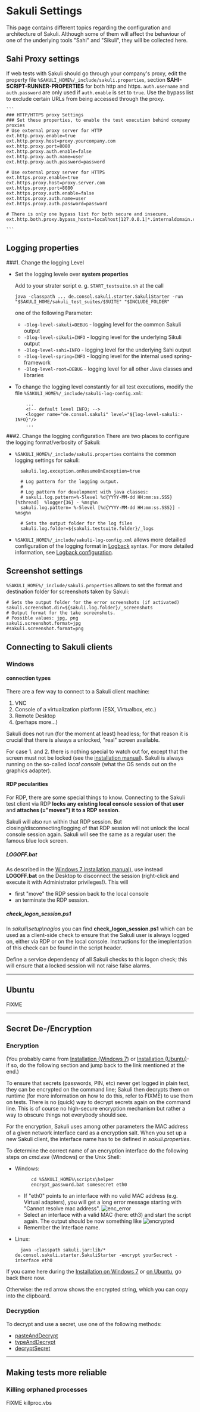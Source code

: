 # Sakuli Settings

This page contains different topics regarding the configuration and architecture of Sakuli. Although some of them will affect the behaviour of one of the underlying tools "Sahi" and "Sikuli", they will be collected here. 

## Sahi Proxy settings
If web tests with Sakuli should go through your company's proxy, edit the property file `%SAKULI_HOME%/_include/sakuli.properties`, section __SAHI-SCRIPT-RUNNER-PROPERTIES__ for both http and https. `auth.username` and `auth.password` are only used if `auth.enable` is set to `true`. 
Use the bypass list to exclude certain URLs from being accessed through the proxy.   
      
    ```
	### HTTP/HTTPS proxy Settings
	### Set these properties, to enable the test execution behind company proxies
	# Use external proxy server for HTTP
	ext.http.proxy.enable=true
	ext.http.proxy.host=proxy.yourcompany.com
	ext.http.proxy.port=8080
	ext.http.proxy.auth.enable=false
	ext.http.proxy.auth.name=user
	ext.http.proxy.auth.password=password
	
	# Use external proxy server for HTTPS
	ext.https.proxy.enable=true
	ext.https.proxy.host=proxy.server.com
	ext.https.proxy.port=8080
	ext.https.proxy.auth.enable=false
	ext.https.proxy.auth.name=user
	ext.https.proxy.auth.password=password
	
	# There is only one bypass list for both secure and insecure.
	ext.http.both.proxy.bypass_hosts=localhost|127.0.0.1|*.internaldomain.com|www.verisign.com
    
    ```


## Logging properties

###1. Change the logging Level
*  Set the logging levele over __system properties__
  
	  Add to your strater script e. g. `START_testsuite.sh` at the call 
	  ```
	  java -classpath ... de.consol.sakuli.starter.SakuliStarter -run "$SAKULI_HOME/sakuli_test_suites/$SUITE" "$INCLUDE_FOLDER"
	  ```
	  one of the following Parameter:
	  * `-Dlog-level-sakuli=DEBUG` 	- logging level for the common Sakuli output                  
      * `-Dlog-level-sikuli=INFO` 	- logging level for the underlying Sikuli output 
      * `-Dlog-level-sahi=INFO`     - logging level for the underlying Sahi output 
      * `-Dlog-level-spring=INFO`   - logging level for the internal used spring-framework
      * `-Dlog-level-root=DEBUG`    - logging level for all other Java classes and libraries
                         	 
*  To change the logging level constantly for all test executions, modify the file `%SAKULI_HOME%/_include/sakuli-log-config.xml`:

	```
	    ...
		<!-- default level INFO; -->
	    <logger name="de.consol.sakuli" level="${log-level-sakuli:-INFO}"/>
	    ...
    ```

###2. Change the logging configuration
There are two places to configure the logging format/verbosity of Sakuli: 

* `%SAKULI_HOME%/_include/sakuli.properties` contains the common logging settings for sakuli: 
	
		sakuli.log.exception.onResumeOnException=true
		
		# Log pattern for the logging output.
		#
		# Log pattern for development with java classes:
		# sakuli.log.pattern=%-5level %d{YYYY-MM-dd HH:mm:ss.SSS} [%thread]  %logger{36} - %msg%n
		sakuli.log.pattern= %-5level [%d{YYYY-MM-dd HH:mm:ss.SSS}] - %msg%n
		
		# Sets the output folder for the log files
		sakuli.log.folder=${sakuli.testsuite.folder}/_logs
	

* `%SAKULI_HOME%/_include/sakuli-log-config.xml` allows more detailled configuration of the logging format in [Logback](http://logback.qos.ch/) syntax. For more detailed information, see
[Logback configuration](http://logback.qos.ch/manual/configuration.html). 


## Screenshot settings 

`%SAKULI_HOME%/_include/sakuli.properties` allows to set the format and destination folder for screenshots taken by Sakuli: 

    # Sets the output folder for the error screenshots (if activated)
    sakuli.screenshot.dir=${sakuli.log.folder}/_screenshots
    # Output format for the take screenshots.
    # Possible values: jpg, png
    sakuli.screenshot.format=jpg
    #sakuli.screenshot.format=png


## Connecting to Sakuli clients

### Windows 
#### connection types
There are a few way to connect to a Sakuli client machine: 

1. VNC
2. Console of a virtualization platform (ESX, Virtualbox, etc.)
3. Remote Desktop
4. (perhaps more…) 

Sakuli does not run (for the moment at least) headless; for that reason it is crucial that there is always a unlocked, "real" screen available. 

For case 1. and 2. there is nothing special to watch out for, except that the screen must not be locked (see the [installation manual](../docs/installation-windows.md)). Sakuli is always running on the so-called *local console* (what the OS sends out on the graphics adapter).

#### RDP pecularities
For RDP, there are some special things to know. Connecting to the Sakuli test client via RDP **locks any existing local console session of that user** and **attaches (="moves") it to a RDP session**. 

Sakuli will also run within that RDP session. But closing/disconnecting/logging of that RDP session will not unlock the local console session again. Sakuli will see the same as a regular user: the famous blue lock screen. 

##### LOGOFF.bat
As described in the [Windows 7 installation manual](../docs/installation-windows.md)), use instead **LOGOFF.bat** on the Desktop to disconnect the session (right-click and execute it with Administrator privileges!). This will

* first "move" the RDP session back to the local console
* an terminate the RDP session.

##### check_logon_session.ps1
In *sakuli\setup\nagios* you can find **check_logon_session.ps1** which can be used as a client-side check to ensure that the Sakuli user is always logged on, either via RDP or on the local console. Instructions for the imeplentation of this check can be found in the script header. 

Define a service dependency of all Sakuli checks to this logon check; this will ensure that a locked session will not raise false alarms. 

- - -

## Ubuntu
FIXME

- - -

## Secret De-/Encryption
### Encryption

(You probably came from [Installation (Windows 7)](../docs/installation-windows.md) or [Installation (Ubuntu)](../docs/installation-ubuntu.md)- if so, do the following section and jump back to the link mentioned at the end.)

To ensure that secrets (passwords, PIN, etc) never get logged in plain text, they can be encrypted on the command line; Sakuli then decrypts them on runtime (for more information on how to do this, refer to FIXME) to use them on tests. There is no (quick) way to decrypt secrets again on the command line. This is of course no high-secure encryption mechanism but rather a way to obscure things not everybody should see. 

For the encryption, Sakuli uses among other parameters the MAC address of a given network interface card as a encryption salt. When you set up a new Sakuli client, the interface name has to be defined in _sakuli.properties_.    

To determine the correct name of an encryption interface do the following steps on _cmd.exe_ (Windows) or the Unix Shell: 

* Windows:  

			cd %SAKULI_HOME%\scripts\helper
			encrypt_password.bat somesecret eth0
		
	* If "eth0" points to an interface with no valid MAC address (e.g. Virtual adapters), you will get a long error message starting with "Cannot resolve mac address". 
	 ![enc_error](../docs/pics/w_enc_error.jpg) 
	* Select an interface with a valid MAC (here: eth3) and start the script again. The output should be now something like 
	 ![encrypted](../docs/pics/w_encrypted.jpg) 
	* Remember the Interface name. 

* Linux:

		java -classpath sakuli.jar:lib/* de.consol.sakuli.starter.SakuliStarter -encrypt yourSecrect -interface eth0

If you came here during the [Installation on Windows 7](../docs/installation-windows.md) or [on Ubuntu](../docs/installation-ubuntu.md), go back there now. 

Otherwise: the red arrow shows the encrypted string, which you can copy into the clipboard. 

### Decryption 

To decrypt and use a secret, use one of the following methods:
 
* [pasteAndDecrypt](./api/sakuli_Environment.md#pasteanddecrypttext)
* [typeAndDecrypt](./api/sakuli_Environment.md#typeanddecrypttext-optmodifiers)
* [decryptSecret](./api/sakuli_Environment.md#decryptsecretsecret)

- - -

## Making tests more reliable
### Killing orphaned processes 
FIXME killproc.vbs
